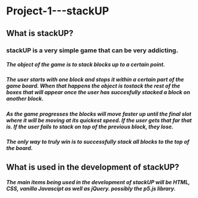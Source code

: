 # Project-1---stackUP


## What is stackUP?
### stackUP is a very simple game that can be very addicting.
##### The object of the game is to stack blocks up to a certain point. 
##### The user starts with one block and stops it within a certain part of the game board. When that happens the object is tostack the rest of the boxes that will appear once the user has succesfully stacked a block on another block.
##### As the game progresses the blocks will move faster up until the final slot where it will be moving at its quickest speed. If the user gets that far that is. If the user fails to stack on top of the previous block, they lose.
##### The only way to truly win is to successfully stack all blocks to the top of the board.


## What is used in the development of stackUP?
##### The main items being used in the development of stackUP will be HTML, CSS, vanilla Javascipt as well as jQuery. possibly the p5.js library.
